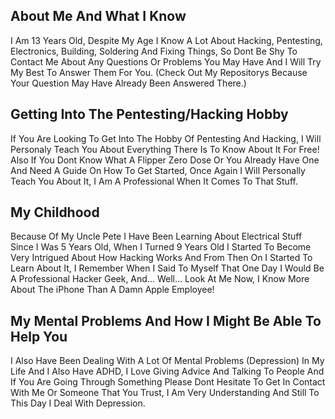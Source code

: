 About Me And What I Know
-------------------------------------------------------
I Am 13 Years Old, Despite My Age I Know A Lot About Hacking, Pentesting, Electronics, Building, Soldering And Fixing Things, So Dont Be Shy To Contact Me About Any Questions Or Problems You May Have And I Will Try My Best To Answer Them For You. (Check Out My Repositorys Because Your Question May Have Already Been Answered There.) 

Getting Into The Pentesting/Hacking Hobby
--------------------------------------------------------
If You Are Looking To Get Into The Hobby Of Pentesting And Hacking, I Will Personaly Teach You About Everything There Is To Know About It For Free! Also If You Dont Know What A Flipper Zero Dose Or You Already Have One And Need A Guide On How To Get Started, Once Again I Will Personally Teach You About It, I Am A Professional When It Comes To That Stuff. 

My Childhood 
---------------------------------
Because Of My Uncle Pete I Have Been Learning About Electrical Stuff Since I Was 5 Years Old, When I Turned 9 Years Old I Started To Become Very Intrigued About How Hacking Works And From Then On I Started To Learn About It, I Remember When I Said To Myself That One Day I Would Be A Professional Hacker Geek, And... Well... Look At Me Now, I Know More About The iPhone Than A Damn Apple Employee!

My Mental Problems And How I Might Be Able To Help You
---------------------------------------------------------------
I Also Have Been Dealing With A Lot Of Mental Problems (Depression) In My Life And I Also Have ADHD, I Love Giving Advice And Talking To People And If You Are Going Through Something Please Dont Hesitate To Get In Contact With Me Or Someone That You Trust, I Am Very Understanding And Still To This Day I Deal With Depression.
